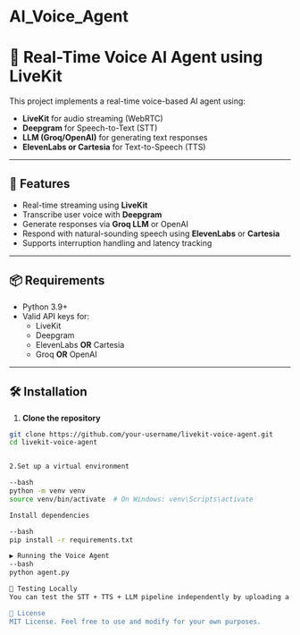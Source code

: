 # AI_Voice_Agent

# 🧠 Real-Time Voice AI Agent using LiveKit

This project implements a real-time voice-based AI agent using:
- **LiveKit** for audio streaming (WebRTC)
- **Deepgram** for Speech-to-Text (STT)
- **LLM (Groq/OpenAI)** for generating text responses
- **ElevenLabs or Cartesia** for Text-to-Speech (TTS)

---

## 🚀 Features

- Real-time streaming using **LiveKit**
- Transcribe user voice with **Deepgram**
- Generate responses via **Groq LLM** or OpenAI
- Respond with natural-sounding speech using **ElevenLabs** or **Cartesia**
- Supports interruption handling and latency tracking

---

## 📦 Requirements

- Python 3.9+
- Valid API keys for:
  - LiveKit
  - Deepgram
  - ElevenLabs **OR** Cartesia
  - Groq **OR** OpenAI

---

## 🛠 Installation

1. **Clone the repository**

```bash
git clone https://github.com/your-username/livekit-voice-agent.git
cd livekit-voice-agent


2.Set up a virtual environment

--bash
python -m venv venv
source venv/bin/activate  # On Windows: venv\Scripts\activate

Install dependencies

--bash
pip install -r requirements.txt

▶️ Running the Voice Agent
--bash
python agent.py

🧪 Testing Locally
You can test the STT + TTS + LLM pipeline independently by uploading a .wav file or using LiveKit's test session.

🧾 License
MIT License. Feel free to use and modify for your own purposes.
